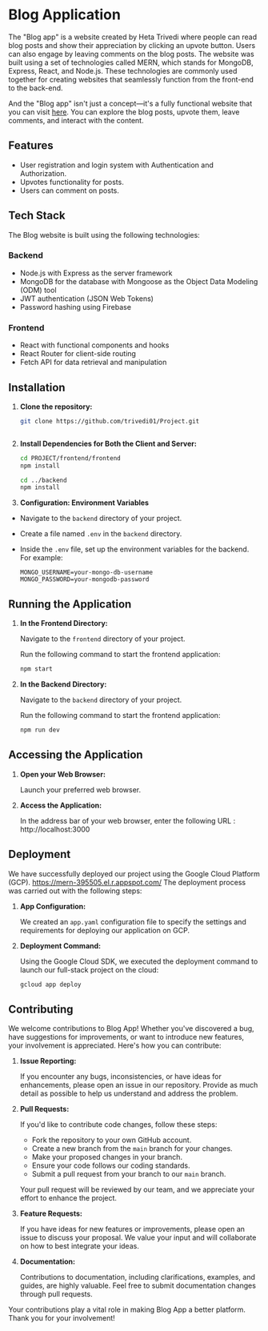 # Blog Application

The "Blog app" is a website created by Heta Trivedi where people can read blog posts and show their appreciation by clicking an upvote button. Users can also engage by leaving comments on the blog posts. The website was built using a set of technologies called MERN, which stands for MongoDB, Express, React, and Node.js. These technologies are commonly used together for creating websites that seamlessly function from the front-end to the back-end.

And the "Blog app" isn't just a concept—it's a fully functional website that you can visit [here](https://mern-395505.el.r.appspot.com/). You can explore the blog posts, upvote them, leave comments, and interact with the content.

## Features

- User registration and login system with Authentication and Authorization.
- Upvotes functionality for posts.
- Users can comment on posts.

## Tech Stack

The Blog website is built using the following technologies:

### Backend

- Node.js with Express as the server framework
- MongoDB for the database with Mongoose as the Object Data Modeling (ODM) tool
- JWT authentication (JSON Web Tokens)
- Password hashing using Firebase

### Frontend

- React with functional components and hooks
- React Router for client-side routing
- Fetch API for data retrieval and manipulation

## Installation

1. **Clone the repository:**

   ```bash
   git clone https://github.com/trivedi01/Project.git



2. **Install Dependencies for Both the Client and Server:**

   ```bash
   cd PROJECT/frontend/frontend
   npm install

   cd ../backend
   npm install

3. **Configuration: Environment Variables**

* Navigate to the `backend` directory of your project.

* Create a file named `.env` in the `backend` directory.

* Inside the `.env` file, set up the environment variables for the backend. For example:

   ```env
   MONGO_USERNAME=your-mongo-db-username
   MONGO_PASSWORD=your-mongodb-password

## Running the Application

1. **In the Frontend Directory:**

   Navigate to the `frontend` directory of your project.

   Run the following command to start the frontend application:

   ```bash
   npm start

2. **In the Backend Directory:**

   Navigate to the `backend` directory of your project.

   Run the following command to start the frontend application:

   ```bash
   npm run dev
   

## Accessing the Application

1. **Open your Web Browser:**

   Launch your preferred web browser.

2. **Access the Application:**

   In the address bar of your web browser, enter the following URL :  http://localhost:3000

## Deployment

We have successfully deployed our project using the Google Cloud Platform (GCP). https://mern-395505.el.r.appspot.com/
The deployment process was carried out with the following steps:

1. **App Configuration:**

   We created an `app.yaml` configuration file to specify the settings and requirements for deploying our application on GCP.

2. **Deployment Command:**

   Using the Google Cloud SDK, we executed the deployment command to launch our full-stack project on the cloud:

   ```bash
   gcloud app deploy


## Contributing

We welcome contributions to Blog App! Whether you've discovered a bug, have suggestions for improvements, or want to introduce new features, your involvement is appreciated. Here's how you can contribute:

1. **Issue Reporting:**

   If you encounter any bugs, inconsistencies, or have ideas for enhancements, please open an issue in our repository. Provide as much detail as possible to help us understand and address the problem.

2. **Pull Requests:**

   If you'd like to contribute code changes, follow these steps:

   - Fork the repository to your own GitHub account.
   - Create a new branch from the `main` branch for your changes.
   - Make your proposed changes in your branch.
   - Ensure your code follows our coding standards.
   - Submit a pull request from your branch to our `main` branch.

   Your pull request will be reviewed by our team, and we appreciate your effort to enhance the project.

3. **Feature Requests:**

   If you have ideas for new features or improvements, please open an issue to discuss your proposal. We value your input and will collaborate on how to best integrate your ideas.

4. **Documentation:**

   Contributions to documentation, including clarifications, examples, and guides, are highly valuable. Feel free to submit documentation changes through pull requests.

Your contributions play a vital role in making Blog App a better platform. Thank you for your involvement!





